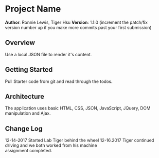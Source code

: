 # Project Name

**Author**: Ronnie Lewis, Tiger Hsu
**Version**: 1.1.0 (increment the patch/fix version number up if you make more commits past your first submission)

## Overview
Use a local JSON file to render it's content.



## Getting Started

Pull Starter code from git and read through the todos.

## Architecture

The application uses basic HTML, CSS, JSON, JavaScript, JQuery, DOM manipulation and Ajax.

## Change Log


12-14-2017 Started Lab Tiger behind the wheel
12-16.2017 Tiger continued driving and we both worked from his machine   
           assignment completed.